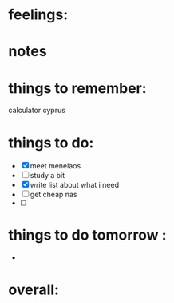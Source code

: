 # feelings:

# notes

# things to remember:
calculator cyprus
# things to do:
- [x] meet menelaos 
- [ ] study a bit 
- [x] write list about what i need
- [ ] get cheap nas
- [ ] 
# things to do tomorrow :
- 
# overall:

